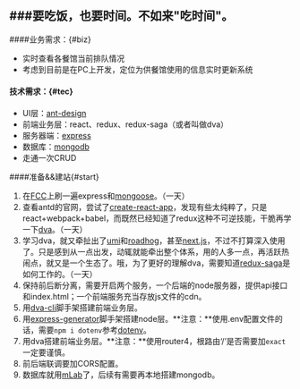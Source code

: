 ###要吃饭，也要时间。不如来"吃时间"。
---
####业务需求：{#biz}

* 实时查看各餐馆当前排队情况
* 考虑到目前是在PC上开发，定位为供餐馆使用的信息实时更新系统

#### 技术需求：{#tec}

* UI层：[ant-design](https://ant.design/index-cn)
* 前端业务层：react、redux、redux-saga（或者叫做dva）
* 服务器端：[express](http://www.expressjs.com.cn/)
* 数据库：[mongodb](https://www.mongodb.com/)
* 走通一次CRUD

####准备&&建站{#start}

1. 在[FCC](https://learn.freecodecamp.org/)上刷一遍express和[mongoose](http://mongoosejs.com/)。（一天）
2. 查看antd的官网，尝试了[create-react-app](https://github.com/facebook/create-react-app)，发现有些太纯粹了，只是react+webpack+babel，而既然已经知道了redux这种不可逆技能，干脆再学一下[dva](https://github.com/dvajs/dva/blob/master/README_zh-CN.md)。（一天）
3. 学习dva，就又牵扯出了[umi](https://umijs.org/)和[roadhog](https://github.com/sorrycc/roadhog/blob/master/README_zh-cn.md)，甚至[next.js](https://nextjs.org/)，不过不打算深入使用了。只是感到从一点出发，动辄就能牵出整个体系，用的人多一点，再活跃热闹点，就又是一个生态了。哦，为了更好的理解dva，需要知道[redux-saga](https://github.com/redux-saga/redux-saga)是如何工作的。（一天）
4. 保持前后断分离，需要开启两个服务，一个后端的node服务器，提供api接口和index.html；一个前端服务充当存放js文件的cdn。
5. 用[dva-cli](https://github.com/dvajs/dva-cli)脚手架搭建前端业务层。
6. 用[express-generator](https://www.npmjs.com/package/express-generator)脚手架搭建node层。**注意：**使用.env配置文件的话，需要`npm i dotenv`参考[dotenv](https://github.com/motdotla/dotenv)。
7. 用dva搭建前端业务层。**注意：**使用router4，根路由‘/’是否需要加`exact`一定要谨慎。
8. 前后端联调要加CORS配置。
9. 数据库就用[mLab](https://mlab.com/home)了，后续有需要再本地搭建mongodb。